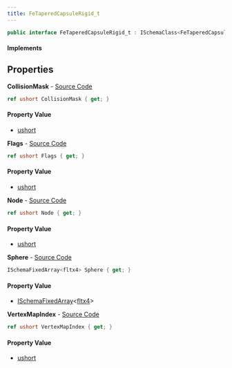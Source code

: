 ```yaml
---
title: FeTaperedCapsuleRigid_t
---
```


```csharp
public interface FeTaperedCapsuleRigid_t : ISchemaClass<FeTaperedCapsuleRigid_t>, ISchemaField, ISchemaClass, INativeHandle
```

#### Implements

## Properties

**CollisionMask** - [Source Code](https://github.com/swiftly-solution/swiftlys2/blob/main/managed/src/SwiftlyS2.Generated/Schemas/Interfaces/FeTaperedCapsuleRigid_t.cs#L20)

```csharp
ref ushort CollisionMask { get; }
```

#### Property Value

- [ushort](https://learn.microsoft.com/dotnet/api/system.uint16)

**Flags** - [Source Code](https://github.com/swiftly-solution/swiftlys2/blob/main/managed/src/SwiftlyS2.Generated/Schemas/Interfaces/FeTaperedCapsuleRigid_t.cs#L24)

```csharp
ref ushort Flags { get; }
```

#### Property Value

- [ushort](https://learn.microsoft.com/dotnet/api/system.uint16)

**Node** - [Source Code](https://github.com/swiftly-solution/swiftlys2/blob/main/managed/src/SwiftlyS2.Generated/Schemas/Interfaces/FeTaperedCapsuleRigid_t.cs#L18)

```csharp
ref ushort Node { get; }
```

#### Property Value

- [ushort](https://learn.microsoft.com/dotnet/api/system.uint16)

**Sphere** - [Source Code](https://github.com/swiftly-solution/swiftlys2/blob/main/managed/src/SwiftlyS2.Generated/Schemas/Interfaces/FeTaperedCapsuleRigid_t.cs#L16)

```csharp
ISchemaFixedArray<fltx4> Sphere { get; }
```

#### Property Value

- [ISchemaFixedArray](/docs/api/shared/schemas/ischemafixedarray-1)<[fltx4](/docs/api/shared/natives/fltx4)>

**VertexMapIndex** - [Source Code](https://github.com/swiftly-solution/swiftlys2/blob/main/managed/src/SwiftlyS2.Generated/Schemas/Interfaces/FeTaperedCapsuleRigid_t.cs#L22)

```csharp
ref ushort VertexMapIndex { get; }
```

#### Property Value

- [ushort](https://learn.microsoft.com/dotnet/api/system.uint16)


